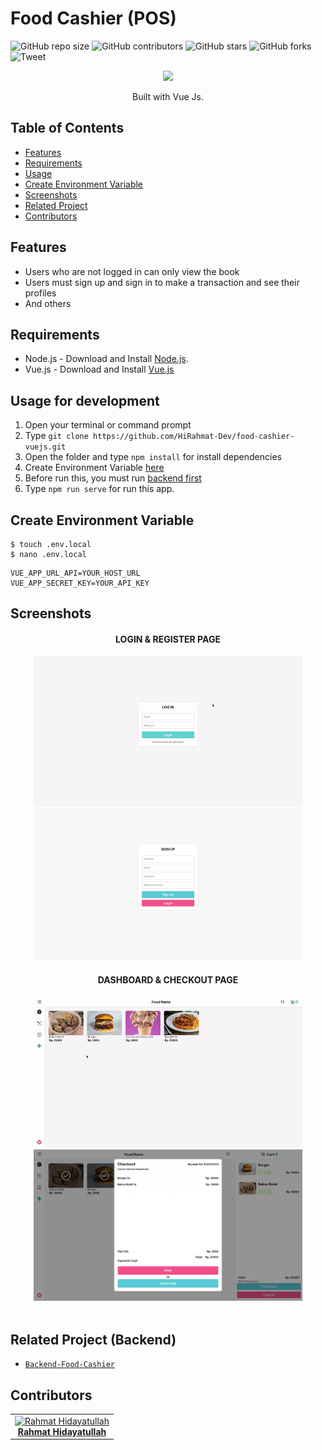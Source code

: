# Food Cashier (POS)

![GitHub repo size](https://img.shields.io/github/repo-size/HiRahmat-Dev/food-cashier-vuejs)
![GitHub contributors](https://img.shields.io/github/contributors/HiRahmat-Dev/food-cashier-vuejs)
![GitHub stars](https://img.shields.io/github/stars/HiRahmat-Dev/food-cashier-vuejs?style=social)
![GitHub forks](https://img.shields.io/github/forks/HiRahmat-Dev/food-cashier-vuejs?style=social)
![Tweet](https://img.shields.io/twitter/url?url=https%3A%2F%2Fgithub.com%2FHiRahmat-Dev%2Ffood-cashier-vuejs
)

<p align="center">
  <img height="100" src="https://vuejs.org/images/logo.png">
</p>
<p align="center">
  Built with Vue Js.
</p>

## Table of Contents

- [Features](#features)
- [Requirements](#requirements)
- [Usage](#usage-for-development)
- [Create Environment Variable](#create-environment-variable)
- [Screenshots](#screenshots)
- [Related Project](#related-project-backend)
- [Contributors](#contributors)

## Features

- Users who are not logged in can only view the book
- Users must sign up and sign in to make a transaction and see their profiles
- And others

## Requirements

- Node.js - Download and Install [Node.js](https://nodejs.org/en/).
- Vue.js - Download and Install [Vue.js](https://vuejs.org/v2/guide/)

## Usage for development

1. Open your terminal or command prompt
2. Type `git clone https://github.com/HiRahmat-Dev/food-cashier-vuejs.git`
3. Open the folder and type `npm install` for install dependencies
4. Create Environment Variable [here](#create-environment-variable)
5. Before run this, you must run [backend first](#related-project-backend)
6. Type `npm run serve` for run this app.

## Create Environment Variable

```
$ touch .env.local
$ nano .env.local
```

```
VUE_APP_URL_API=YOUR_HOST_URL
VUE_APP_SECRET_KEY=YOUR_API_KEY
```

## Screenshots

<div align="center">
    <h4 align="center">LOGIN & REGISTER PAGE</h4>
    <img width="430" src="./screenshots/food-cashier-login.gif">
    <img width="430" src="./screenshots/food-cashier-register.png">
</div>
<div align="center">
    <h4 align="center">DASHBOARD & CHECKOUT PAGE</h4>
    <img width="430" src="./screenshots/food-cashier-landing.gif">   
    <img width="430" src="./screenshots/food-cashier-checkout.png">
</div>
<br>

## Related Project (Backend)

* [`Backend-Food-Cashier`](https://github.com/HiRahmat-Dev/food-cashier-api)

## Contributors

<center>
  <table>
    <tr>
      <td align="center">
        <a href="https://github.com/HiRahmat-Dev/">
          <img width="150" src="https://avatars2.githubusercontent.com/u/55150659?s=460&u=c7171bb4128787c303efdce0d62bc86289f1211b&v=4" alt="Rahmat Hidayatullah"><br/>
          <b>Rahmat Hidayatullah</b>
        </a>
      </td>
    </tr>
  </table>
</center>
